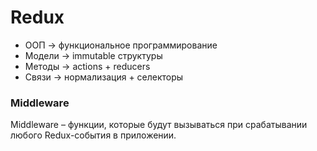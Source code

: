 # Redux

* ООП -&gt; функциональное программирование
* Модели -&gt; immutable структуры
* Методы -&gt; actions + reducers
* Связи -&gt; нормализация + селекторы



### Middleware

Middleware – функции, которые будут вызываться при срабатывании любого Redux-события в приложении.



